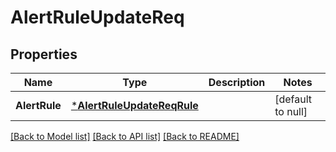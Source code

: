 # AlertRuleUpdateReq

## Properties
Name | Type | Description | Notes
------------ | ------------- | ------------- | -------------
**AlertRule** | [***AlertRuleUpdateReqRule**](AlertRuleUpdateReq_Rule.md) |  | [default to null]

[[Back to Model list]](../README.md#documentation-for-models) [[Back to API list]](../README.md#documentation-for-api-endpoints) [[Back to README]](../README.md)


